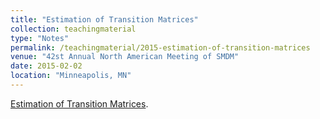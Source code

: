 ```yaml
---
title: "Estimation of Transition Matrices"
collection: teachingmaterial
type: "Notes"
permalink: /teachingmaterial/2015-estimation-of-transition-matrices
venue: "42st Annual North American Meeting of SMDM"
date: 2015-02-02
location: "Minneapolis, MN"
---
```

[Estimation of Transition Matrices](https://github.com/feralaes/feralaes.github.io/blob/master/_teaching-material/TransitionMatricesEstimation.pdf).
